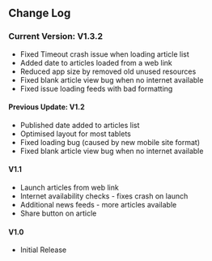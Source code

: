 ## Change Log
### Current Version: V1.3.2
- Fixed Timeout crash issue when loading article list
- Added date to articles loaded from a web link
- Reduced app size by removed old unused resources
- Fixed blank article view bug when no internet available
- Fixed issue loading feeds with bad formatting

#### Previous Update: V1.2
- Published date added to articles list
- Optimised layout for most tablets
- Fixed loading bug (caused by new mobile site format)
- Fixed blank article view bug when no internet available

#### V1.1
- Launch articles from web link
- Internet availability checks - fixes crash on launch
- Additional news feeds - more articles available
- Share button on article

#### V1.0
* Initial Release